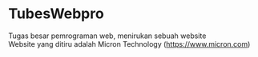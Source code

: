 # TubesWebpro
Tugas besar pemrograman web, menirukan sebuah website  
Website yang ditiru adalah Micron Technology (https://www.micron.com)
